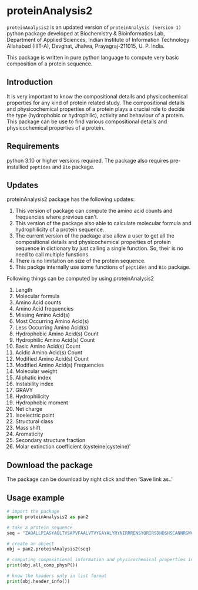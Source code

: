 # proteinAnalysis2
`proteinAnalysis2` is an updated version of `proteinAnalysis (version 1)` python package developed at Biochemistry & Bioinformatics Lab, Department of Applied Sciences, Indian Institute of Information Technology Allahabad (IIIT-A), Devghat, Jhalwa, Prayagraj-211015, U. P. India.

This package is written in pure python language to compute very basic composition of a protein sequence.

## Introduction
It is very important to know the compositional details and physicochemical properties for any kind of protein related study. The compositional details and physicochemical properties of a protein plays a crucial role to decide the type (hydrophobic or hydrophilic), activity and behaviour of a protein. This package can be use to find various compositional details and physicochemical properties of a protein.

## Requirements
python 3.10 or higher versions required. The package also requires pre-installied `peptides` and `Bio` package.

## Updates
proteinAnalysis2 package has the following updates:

   1. This version of package can compute the amino acid counts and frequencies where previous can't.
   2. This version of the package also able to calculate molecular formula and hydrophilicity of a protein sequence.
   3. The current version of the package also allow a user to get all the compositional details and physicochemical properties of protein sequence in dictionary by just calling a single function. So, their is no need to call multiple funstions.
   4. There is no limitation on size of the protein sequence.
   5. This packge internally use some functions of `peptides` and `Bio` package.

Following things can be computed by using  proteinAnalysis2

   1. Length
   2. Molecular formula
   3. Amino Acid counts
   4. Amino Acid frequencies
   5. Missing Amino Acid(s)
   6. Most Occurring Amino Acid(s)
   7. Less Occurring Amino Acid(s)
   8. Hydrophobic Amino Acid(s) Count
   9. Hydrophilic Amino Acid(s) Count
   10. Basic Amino Acid(s) Count
   11. Acidic Amino Acid(s) Count
   12. Modified Amino Acid(s) Count
   13. Modified Amino Acid(s) Frequencies
   14. Molecular weight
   15. Aliphatic index
   16. Instability index
   17. GRAVY
   18. Hydrophilicity
   19. Hydrophobic moment
   20. Net charge
   21. Isoelectric point
   22. Structural class
   23. Mass shift
   24. Aromaticity
   25. Secondary structure fraction
   26. Molar extinction coefficient (cysteine|cysteine)'

## Download the package
The package can be download by right click and then 'Save link as..'

## Usage example
```python
# import the package
import proteinAnalysis2 as pan2

# take a protein sequence
seq = "ZAQALLPIASYAGLTVSAPVFAALVTVYGAYALYRYNIRRRENSYQRIRSDHDSHSCANNRGWCRPTCFSHEYTDWFNNDVCGSYRCCRPGRR"

# create an object
obj = pan2.proteinAnalysis2(seq)

# computing compositional information and physicochemical properties in dictionary format
print(obj.all_comp_physP())

# know the headers only in list format
print(obj.header_info())
```
